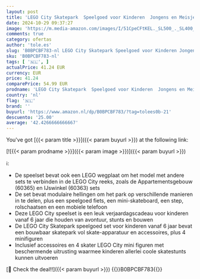 ```yaml
---
layout: post
title: 'LEGO City Skatepark  Speelgoed voor Kinderen  Jongens en Meisjes vanaf 6 Jaar met BMX Fiets  Skateboard  Scooter  Rolschaatsen en 4 Skater Minifiguren om Stunts Uit te Voeren  2023 Set 60364'
date: 2024-10-29 09:37:27
image: 'https://m.media-amazon.com/images/I/51CpeCFtKEL._SL500_._SL400_.jpg'
comments: true
category: ofertas
author: 'tole.es'
slug: 'B0BPCBF783-nl LEGO City Skatepark Speelgoed voor Kinderen Jongens en...'
sku: 'B0BPCBF783-nl'
tags: [ '🇳🇱', ]
actualPrice: 41.24 EUR
currency: EUR
price: 41.24
comparePrice: 54.99 EUR
prodname: 'LEGO City Skatepark  Speelgoed voor Kinderen  Jongens en Meisjes vanaf 6 Jaar met BMX Fiets  Skateboard  Scooter  Rolschaatsen en 4 Skater Minifiguren om Stunts Uit te Voeren  2023 Set 60364'
country: 'nl'
flag: '🇳🇱'
brand: ''
buyurl: 'https://www.amazon.nl/dp/B0BPCBF783/?tag=tolees0b-21'
descuento: '25.00'
average: '42.4266666666667'
---
```


You've got [{{< param title >}}]({{< param buyurl >}}) at the following link:

[![{{< param prodname >}}]({{< param image >}})]({{< param buyurl >}})

ℹ️:

- De speelset bevat ook een LEGO wegplaat om het model met andere sets te verbinden in de LEGO City reeks, zoals de Appartementsgebouw (60365) en IJswinkel (60363) sets
- De set bevat modulaire hellingen om het park op verschillende manieren in te delen, plus een speelgoed fiets, een mini-skateboard, een step, rolschaatsen en een mobiele telefoon
- Deze LEGO City speelset is een leuk verjaardagscadeau voor kinderen vanaf 6 jaar die houden van avontuur, stunts en bouwen
- De LEGO City Skatepark speelgoed set voor kinderen vanaf 6 jaar bevat een bouwbaar skatepark vol skate-apparatuur en accessoires, plus 4 minifiguren
- Inclusief accessoires en 4 skater LEGO City mini figuren met beschermende uitrusting waarmee kinderen allerlei coole skatestunts kunnen uitvoeren

[🛒 Check the deal!!]({{< param buyurl >}})
{{<world>}}B0BPCBF783{{</world>}}

